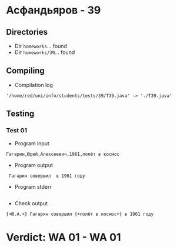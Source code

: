 # Асфандьяров - 39
## Directories
- Dir `homeworks`... found
- Dir `homeworks/39`... found
## Compiling
- Compilation log
```
'/home/red/uni/info/students/tests/39/T39.java' -> './T39.java'

```
## Testing
### Test 01
- Program input
```
Гагарин,Юрий,Алексеевич,1961,полёт в космос

```
- Program output
```
 Гагарин совершил  в 1961 году

```
- Program stderr
```

```
- Check output
```
{+Ю.А.+} Гагарин совершил {+полёт в космос+} в 1961 году

```
# Verdict: **WA 01** - WA 01
